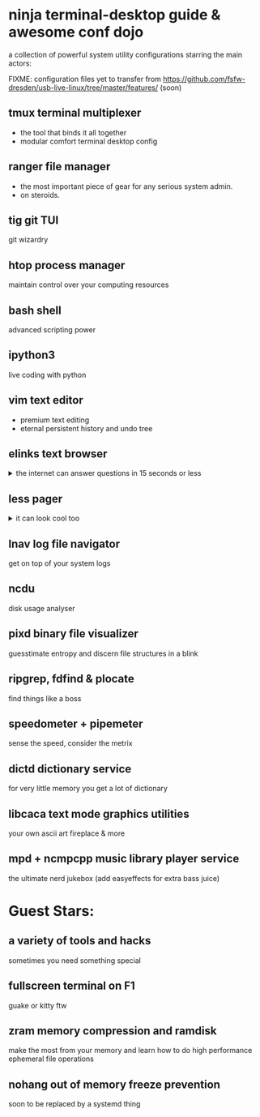 # ninja terminal-desktop guide & awesome conf dojo
a collection of powerful system utility configurations
starring the main actors:

FIXME: configuration files yet to transfer from https://github.com/fsfw-dresden/usb-live-linux/tree/master/features/ (soon)

## tmux terminal multiplexer
- the tool that binds it all together
- modular comfort terminal desktop config

## ranger file manager
- the most important piece of gear for any serious system admin.
- on steroids.

## tig git TUI
git wizardry

## htop process manager
maintain control over your computing resources

## bash shell
advanced scripting power

## ipython3
live coding with python

## vim text editor
- premium text editing
- eternal persistent history and undo tree

## elinks text browser
<details>
  <summary>the internet can answer questions in 15 seconds or less</summary>
  with no Javascript and with less memory usage than all them blink engines.
</details>

## less pager
<details>
  <summary>it can look cool too</summary>
  and so can your man pages
</details>

## lnav log file navigator
get on top of your system logs

## ncdu
disk usage analyser

## pixd binary file visualizer
guesstimate entropy and discern file structures in a blink

## ripgrep, fdfind & plocate
find things like a boss

## speedometer + pipemeter
sense the speed, consider the metrix

## dictd dictionary service
for very little memory you get a lot of dictionary

## libcaca text mode graphics utilities
your own ascii art fireplace & more

## mpd + ncmpcpp music library player service
the ultimate nerd jukebox
(add easyeffects for extra bass juice)

# Guest Stars:
## a variety of tools and hacks
sometimes you need something special

## fullscreen terminal on F1
guake or kitty ftw

## zram memory compression and ramdisk
make the most from your memory and learn how to do high performance ephemeral file operations

## nohang out of memory freeze prevention
soon to be replaced by a systemd thing
